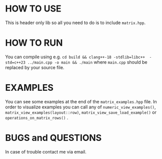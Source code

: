 # HOW TO USE
This is header only lib so all you need to do is to include `matrix.hpp`.

# HOW TO RUN
You can compile using e.g. `cd build && clang++-18 -stdlib=libc++  -std=c++23 ../main.cpp -o main && ./main`
where `main.cpp` should be replaced by your source file. 

# EXAMPLES
You can see some examples at the end of the `matrix_examples.hpp` file. In order to visualize examples you can call any of 
`numeric_view_examples()`, `matrix_view_examples(layout::row)`, `matrix_view_save_load_example()` or `operations_on_matrix_rows()` .

# BUGS and QUESTIONS
In case of trouble contact me via email.
